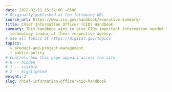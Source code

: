 ```yaml
---
date: 2022-02-11 15:32:00 -0500
# Originally published at the following URL
source_url: https://www.cio.gov/handbook/executive-summary/
title: Chief Information Officer (CIO) Handbook
summary: This handbook aims to give CIOs important information needed to be a
  technology leader at their respective agency.
# See all topics at https://digital.gov/topics
topics:
  - product-and-project-management
  - public-policy
# Controls how this page appears across the site
# 0 -- hidden
# 1 -- visible
# 2 -- highlighted
weight: 2
slug: chief-information-officer-cio-handbook
---
```

